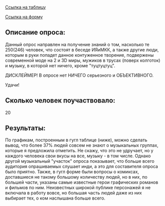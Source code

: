 [Ссылка на таблицу](https://docs.google.com/spreadsheets/d/1gyrVIoPRIJVI9S0jpDd9Yj5cAkA1sBmu0xNswPh_ByI/edit#gid=92741049&fvid=486101132)

[Ссылка на форму](https://docs.google.com/forms/d/1Gmx2P6JdTKkNkMf5X15ny_gI1Yn5HlfmRTvrin9dPj0/edit)

## Описание опроса:

Данный опрос направлен на получение знаний о том, насколько те 250(246) человек, что состоят в беседе ИЯиМКК, а также другие люди, которым в руки попадет данное контуженное творение, подвержены современной моде на 2 и 3D миры, мужиков в трусах (поверх колготок) и музыку, в которой нет ничего, кроме "туцтуцтуц". 

ДИСКЛЕЙМЕР! В опросе нет НИЧЕГО серьезного и ОБЪЕКТИВНОГО. 

Удачи!

## Сколько человек поучаствовало: 
20

## Результаты:

По графикам, построенным в гугл таблице (ниже), можно сделать вывод, что более 37% людей совсем не знают о музыкальных группах, которые я предложила отметить. Не скажу, что это не удручает, но у каждого человека свои вкусы на все, музыку - в том числе. Однако другой музыкальный "участок" опроса показывает, что больше всего аудитория опрашиваемых слушает инди, а это для составителя опроса было приятно. Также, в гугл форме были вопросы о комиксах, доставшиеся не такому большому количеству людей, но в них, по большей части, указаны самые известные герои графических романов и фильмов по ним. Неизвестных широкой публике персонажей я не включала в работу вовсе, но большая часть людей даже из них выбирает тех, о ком наслышана больше всего. 
